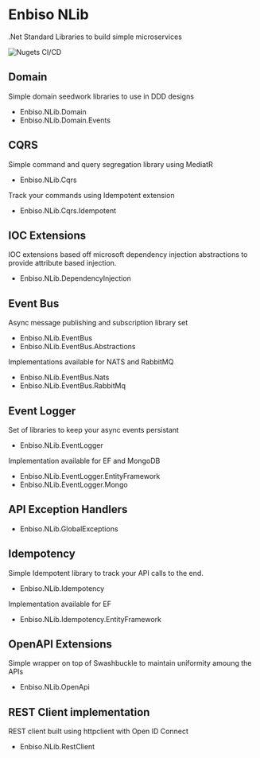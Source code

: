 # Enbiso NLib

.Net Standard Libraries to build simple microservices

![Nugets CI/CD](https://github.com/enbiso/Enbiso.NLib/workflows/Nugets%20CI/CD/badge.svg)

## Domain

Simple domain seedwork libraries to use in DDD designs

- Enbiso.NLib.Domain
- Enbiso.NLib.Domain.Events

## CQRS

Simple command and query segregation library using MediatR

- Enbiso.NLib.Cqrs

Track your commands using Idempotent extension

- Enbiso.NLib.Cqrs.Idempotent

## IOC Extensions

IOC extensions based off microsoft dependency injection abstractions to provide attribute based injection.

- Enbiso.NLib.DependencyInjection

## Event Bus

Async message publishing and subscription library set

- Enbiso.NLib.EventBus
- Enbiso.NLib.EventBus.Abstractions

Implementations available for NATS and RabbitMQ

- Enbiso.NLib.EventBus.Nats
- Enbiso.NLib.EventBus.RabbitMq

## Event Logger

Set of libraries to keep your async events persistant

- Enbiso.NLib.EventLogger

Implementation available for EF and MongoDB

- Enbiso.NLib.EventLogger.EntityFramework
- Enbiso.NLib.EventLogger.Mongo

## API Exception Handlers
- Enbiso.NLib.GlobalExceptions

## Idempotency

Simple Idempotent library to track your API calls to the end. 

- Enbiso.NLib.Idempotency

Implementation available for EF

- Enbiso.NLib.Idempotency.EntityFramework

## OpenAPI Extensions

Simple wrapper on top of Swashbuckle to maintain uniformity amoung the APIs

- Enbiso.NLib.OpenApi

## REST Client implementation

REST client built using httpclient with Open ID Connect

- Enbiso.NLib.RestClient
